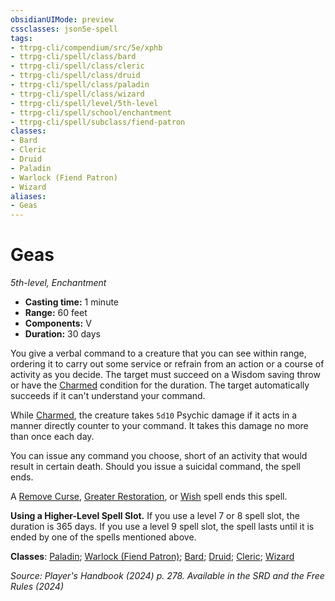 ```yaml
---
obsidianUIMode: preview
cssclasses: json5e-spell
tags:
- ttrpg-cli/compendium/src/5e/xphb
- ttrpg-cli/spell/class/bard
- ttrpg-cli/spell/class/cleric
- ttrpg-cli/spell/class/druid
- ttrpg-cli/spell/class/paladin
- ttrpg-cli/spell/class/wizard
- ttrpg-cli/spell/level/5th-level
- ttrpg-cli/spell/school/enchantment
- ttrpg-cli/spell/subclass/fiend-patron
classes:
- Bard
- Cleric
- Druid
- Paladin
- Warlock (Fiend Patron)
- Wizard
aliases:
- Geas
---
```

# Geas
*5th-level, Enchantment*  


- **Casting time:** 1 minute
- **Range:** 60 feet
- **Components:** V
- **Duration:** 30 days

You give a verbal command to a creature that you can see within range, ordering it to carry out some service or refrain from an action or a course of activity as you decide. The target must succeed on a Wisdom saving throw or have the [Charmed](Інструменти%20ДМ/CLI/rules/conditions.md#Charmed) condition for the duration. The target automatically succeeds if it can't understand your command.

While [Charmed](Інструменти%20ДМ/CLI/rules/conditions.md#Charmed), the creature takes `5d10` Psychic damage if it acts in a manner directly counter to your command. It takes this damage no more than once each day.

You can issue any command you choose, short of an activity that would result in certain death. Should you issue a suicidal command, the spell ends.

A [Remove Curse](Інструменти%20ДМ/CLI/spells/remove-curse-xphb.md), [Greater Restoration](Інструменти%20ДМ/CLI/spells/greater-restoration-xphb.md), or [Wish](Інструменти%20ДМ/CLI/spells/wish-xphb.md) spell ends this spell.

**Using a Higher-Level Spell Slot.** If you use a level 7 or 8 spell slot, the duration is 365 days. If you use a level 9 spell slot, the spell lasts until it is ended by one of the spells mentioned above.

**Classes**: [Paladin](Інструменти%20ДМ/CLI/lists/list-spells-classes-paladin.md); [Warlock (Fiend Patron)](Інструменти%20ДМ/CLI/lists/list-spells-classes-fiend-patron-xphb.md "subclass=XPHB;class=XPHB"); [Bard](Інструменти%20ДМ/CLI/lists/list-spells-classes-bard.md); [Druid](Інструменти%20ДМ/CLI/lists/list-spells-classes-druid.md); [Cleric](Інструменти%20ДМ/CLI/lists/list-spells-classes-cleric.md); [Wizard](Інструменти%20ДМ/CLI/lists/list-spells-classes-wizard.md)

*Source: Player's Handbook (2024) p. 278. Available in the <span title='Systems Reference Document (5.2)'>SRD</span> and the Free Rules (2024)*
